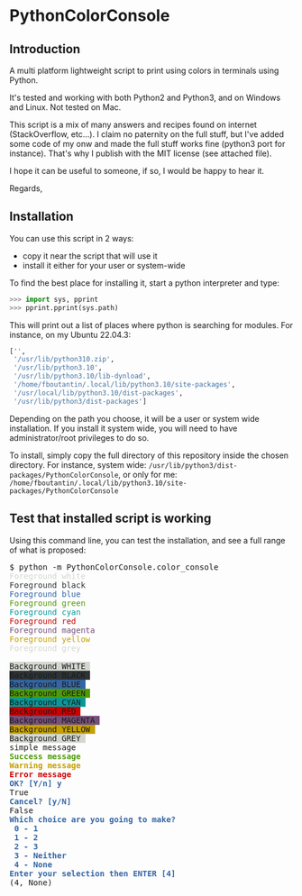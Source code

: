 # PythonColorConsole

## Introduction

A multi platform lightweight script to print using colors in terminals using Python.

It's tested and working with both Python2 and Python3, and on Windows and Linux.
Not tested on Mac.

This script is a mix of many answers and recipes found on internet (StackOverflow, etc...).
I claim no paternity on the full stuff, but I've added some code of my onw and made the full stuff works fine (python3 port for instance).
That's why I publish with the MIT license (see attached file).

I hope it can be useful to someone, if so, I would be happy to hear it.

Regards,

## Installation

You can use this script in 2 ways:

- copy it near the script that will use it
- install it either for your user or system-wide

To find the best place for installing it, start a python interpreter and type:

```python
>>> import sys, pprint
>>> pprint.pprint(sys.path)
```

This will print out a list of places where python is searching for modules.
For instance, on my Ubuntu 22.04.3:

```python
['',
 '/usr/lib/python310.zip',
 '/usr/lib/python3.10',
 '/usr/lib/python3.10/lib-dynload',
 '/home/fboutantin/.local/lib/python3.10/site-packages',
 '/usr/local/lib/python3.10/dist-packages',
 '/usr/lib/python3/dist-packages']
```

Depending on the path you choose, it will be a user or system wide installation.
If you install it system wide, you will need to have administrator/root privileges to do so.

To install, simply copy the full directory of this repository inside the chosen directory.
For instance, system wide: `/usr/lib/python3/dist-packages/PythonColorConsole`, or only for me: `/home/fboutantin/.local/lib/python3.10/site-packages/PythonColorConsole`

## Test that installed script is working

Using this command line, you can test the installation, and see a full range of what is proposed:

<pre>$ python -m PythonColorConsole.color_console
<font color="#D3D7CF">Foreground white</font>
<font color="#2E3436">Foreground black</font>
<font color="#3465A4">Foreground blue</font>
<font color="#4E9A06">Foreground green</font>
<font color="#06989A">Foreground cyan</font>
<font color="#CC0000">Foreground red</font>
<font color="#75507B">Foreground magenta</font>
<font color="#C4A000">Foreground yellow</font>
<font color="#D3D7CF">Foreground grey</font>

<span style="background-color:#D3D7CF">Background WHITE </span>
<span style="background-color:#2E3436">Background BLACK </span>
<span style="background-color:#3465A4">Background BLUE </span>
<span style="background-color:#4E9A06">Background GREEN </span>
<span style="background-color:#06989A">Background CYAN </span>
<span style="background-color:#CC0000">Background RED </span>
<span style="background-color:#75507B">Background MAGENTA </span>
<span style="background-color:#C4A000">Background YELLOW </span>
<span style="background-color:#D3D7CF">Background GREY </span>
simple message
<font color="#4E9A06"><b>Success message</b></font>
<font color="#C4A000"><b>Warning message</b></font>
<font color="#CC0000"><b>Error message</b></font>
<font color="#3465A4"><b>OK? [Y/n] y</b></font>
True
<font color="#3465A4"><b>Cancel? [y/N]  </b></font>
False
<font color="#3465A4"><b>Which choice are you going to make?</b></font>
<font color="#3465A4"><b> 0 - 1</b></font>
<font color="#3465A4"><b> 1 - 2</b></font>
<font color="#3465A4"><b> 2 - 3</b></font>
<font color="#3465A4"><b> 3 - Neither</b></font>
<font color="#3465A4"><b> 4 - None</b></font>
<font color="#3465A4"><b>Enter your selection then ENTER [4] </b></font>
(4, None)
</pre>